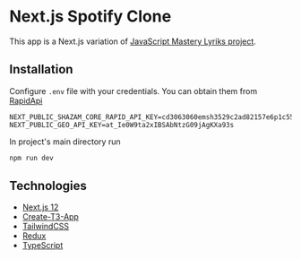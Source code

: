 # Next.js Spotify Clone
This app is a Next.js variation of [JavaScript Mastery Lyriks project](https://youtu.be/I1cpb0tYV74).

## Installation
Configure `.env` file with your credentials. You can obtain them from [RapidApi](https://rapidapi.com/tipsters/api/shazam-core)

```
NEXT_PUBLIC_SHAZAM_CORE_RAPID_API_KEY=cd3063060emsh3529c2ad82157e6p1c551bjsn7eefa79b5f50
NEXT_PUBLIC_GEO_API_KEY=at_Ie0W9ta2xIBSAbNtzG09jAgKXa93s
```

In project's main directory run
```sh
npm run dev
```


## Technologies
- [Next.js 12](https://nextjs.org/)
- [Create-T3-App](https://create.t3.gg/)
- [TailwindCSS](https://tailwindcss.com/)
- [Redux](https://redux.js.org/)
- [TypeScript](https://www.typescriptlang.org/)

